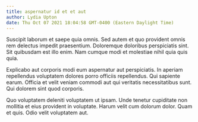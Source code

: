 ```yaml
---
title: aspernatur id et et aut
author: Lydia Upton
date: Thu Oct 07 2021 18:04:58 GMT-0400 (Eastern Daylight Time)
---
```

Suscipit laborum et saepe quia omnis. Sed autem et quo provident omnis rem delectus impedit praesentium. Doloremque doloribus perspiciatis sint. Sit quibusdam est illo enim. Nam cumque modi et molestiae nihil quia quis quia.

 Explicabo aut corporis modi eum aspernatur aut perspiciatis. In aperiam repellendus voluptatem dolores porro officiis repellendus. Qui sapiente earum. Officia et velit veniam commodi aut qui veritatis necessitatibus sunt. Qui dolorem sint quod corporis.

 Quo voluptatem deleniti voluptatem ut ipsam. Unde tenetur cupiditate non mollitia et eius provident in voluptate. Harum velit cum dolorum dolor. Quam et quis. Odio velit voluptatem aut.